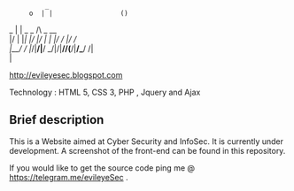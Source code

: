              _                              
         o  | |                 ()          
 _          | |  _         _    /\  _   __  
|/  |  |_|  |/  |/  |   | |/   /  \|/  /    
|__/ \/  |_/|__/|__/ \_/|/|__//(__/|__/\___/
                       /|                   
                       \|             

http://evileyesec.blogspot.com

Technology : HTML 5, CSS 3, PHP , Jquery and Ajax 

Brief description
------------------

This is a Website aimed at Cyber Security and InfoSec.
It is currently under development.
A screenshot of the front-end can be found in this repository.

If you would like to get the source code ping me @ https://telegram.me/evileyeSec .
  

